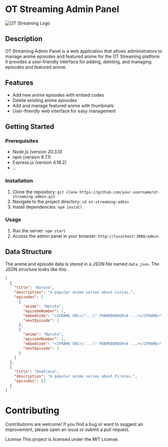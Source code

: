 # OT Streaming Admin Panel

![OT Streaming Logo](https://i.ibb.co/Jn7NnJL/output.png)

## Description

OT Streaming Admin Panel is a web application that allows administrators to manage anime episodes and featured anime for the OT Streaming platform. It provides a user-friendly interface for adding, deleting, and managing episodes and featured anime.

## Features

- Add new anime episodes with embed codes
- Delete existing anime episodes
- Add and manage featured anime with thumbnails
- User-friendly web interface for easy management

## Getting Started

### Prerequisites

- Node.js (version 20.3.0)
- npm (version 9.7.1)
- Express.js (version 4.18.2)
- ...

### Installation

1. Clone the repository: `git clone https://github.com/your-username/ot-streaming-admin.git`
2. Navigate to the project directory: `cd ot-streaming-admin`
3. Install dependencies: `npm install`

### Usage

1. Run the server: `npm start`
2. Access the admin panel in your browser: `http://localhost:3000/admin`

## Data Structure

The anime and episode data is stored in a JSON file named `data.json`. The JSON structure looks like this:

```json
[
  {
    "title": "Naruto",
    "description": "A popular anime series about ninjas.",
    "episodes": [
      {
        "anime": "Naruto",
        "episodeNumber": 1,
        "embedCode": "<IFRAME SRC=\"...\" FRAMEBORDER=0 ...></IFRAME>",
        "nextEpisode": 2
      },
      {
        "anime": "Naruto",
        "episodeNumber": 2,
        "embedCode": "<IFRAME SRC=\"...\" FRAMEBORDER=0 ...></IFRAME>",
        "nextEpisode": 3
      }
    ]
  },
  {
    "title": "OnePiece",
    "description": "A popular anime series about Pirates.",
    "episodes": []
  }
]
```
# Contributing
Contributions are welcome! If you find a bug or want to suggest an improvement, please open an issue or submit a pull request.

License
This project is licensed under the MIT License.
